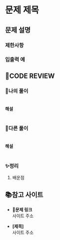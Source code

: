 # 문제 제목

## **문제 설명**

### **제한사항**

### **입출력 예**

## **🧐CODE REVIEW**

### **🌱나의 풀이**

```js
```

#### **해설**

```js
```

### **📌다른 풀이**

```js
```

#### **해설**

```js
```

### **✨정리**

1. 배운점

## 📚참고 사이트

- **🔗문제 링크**<br/>
사이트 주소

- **[제목]**<br/>
사이트 주소
